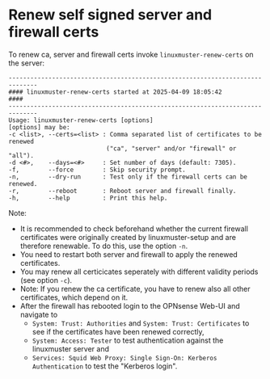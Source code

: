 # Renew self signed server and firewall certs

To renew ca, server and firewall certs invoke `linuxmuster-renew-certs` on the server:
  ```
------------------------------------------------------------------------------
#### linuxmuster-renew-certs started at 2025-04-09 18:05:42               ####
------------------------------------------------------------------------------
Usage: linuxmuster-renew-certs [options]
 [options] may be:
 -c <list>, --certs=<list> : Comma separated list of certificates to be renewed
                             ("ca", "server" and/or "firewall" or "all").
 -d <#>,    --days=<#>     : Set number of days (default: 7305).
 -f,        --force        : Skip security prompt.
 -n,        --dry-run      : Test only if the firewall certs can be renewed.
 -r,        --reboot       : Reboot server and firewall finally.
 -h,        --help         : Print this help.
  ```

Note:
- It is recommended to check beforehand whether the current firewall certificates were originally created by linuxmuster-setup and are therefore renewable. To do this, use the option `-n`.
- You need to restart both server and firewall to apply the renewed certificates.
- You may renew all certicicates seperately with different validity periods (see option `-c`).
- Note: If you renew the ca certificate, you have to renew also all other certificates, which depend on it.
- After the firewall has rebooted login to the OPNsense Web-UI and navigate to
  - `System: Trust: Authorities` and `System: Trust: Certificates` to see if the certificates have been renewed correctly,
  - `System: Access: Tester` to test authentication against the linuxmuster server and
  - `Services: Squid Web Proxy: Single Sign-On: Kerberos Authentication` to test the "Kerberos login".

